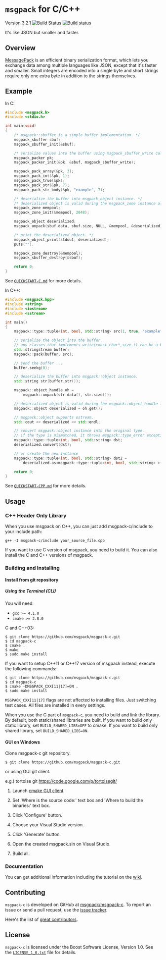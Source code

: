 `msgpack` for C/C++
===================

Version 3.2.1 [![Build Status](https://travis-ci.org/msgpack/msgpack-c.svg?branch=master)](https://travis-ci.org/msgpack/msgpack-c) [![Build status](https://ci.appveyor.com/api/projects/status/8kstcgt79qj123mw/branch/master?svg=true)](https://ci.appveyor.com/project/redboltz/msgpack-c/branch/master)

It's like JSON but smaller and faster.

Overview
--------

[MessagePack](http://msgpack.org/) is an efficient binary serialization
format, which lets you exchange data among multiple languages like JSON,
except that it's faster and smaller. Small integers are encoded into a
single byte and short strings require only one extra byte in
addition to the strings themselves.

Example
-------

In C:

```c
#include <msgpack.h>
#include <stdio.h>

int main(void)
{
    /* msgpack::sbuffer is a simple buffer implementation. */
    msgpack_sbuffer sbuf;
    msgpack_sbuffer_init(&sbuf);

    /* serialize values into the buffer using msgpack_sbuffer_write callback function. */
    msgpack_packer pk;
    msgpack_packer_init(&pk, &sbuf, msgpack_sbuffer_write);

    msgpack_pack_array(&pk, 3);
    msgpack_pack_int(&pk, 1);
    msgpack_pack_true(&pk);
    msgpack_pack_str(&pk, 7);
    msgpack_pack_str_body(&pk, "example", 7);

    /* deserialize the buffer into msgpack_object instance. */
    /* deserialized object is valid during the msgpack_zone instance alive. */
    msgpack_zone mempool;
    msgpack_zone_init(&mempool, 2048);

    msgpack_object deserialized;
    msgpack_unpack(sbuf.data, sbuf.size, NULL, &mempool, &deserialized);

    /* print the deserialized object. */
    msgpack_object_print(stdout, deserialized);
    puts("");

    msgpack_zone_destroy(&mempool);
    msgpack_sbuffer_destroy(&sbuf);

    return 0;
}
```

See [`QUICKSTART-C.md`](./QUICKSTART-C.md) for more details.

In C++:

```c++
#include <msgpack.hpp>
#include <string>
#include <iostream>
#include <sstream>

int main()
{
    msgpack::type::tuple<int, bool, std::string> src(1, true, "example");

    // serialize the object into the buffer.
    // any classes that implements write(const char*,size_t) can be a buffer.
    std::stringstream buffer;
    msgpack::pack(buffer, src);

    // send the buffer ...
    buffer.seekg(0);

    // deserialize the buffer into msgpack::object instance.
    std::string str(buffer.str());

    msgpack::object_handle oh =
        msgpack::unpack(str.data(), str.size());

    // deserialized object is valid during the msgpack::object_handle instance is alive.
    msgpack::object deserialized = oh.get();

    // msgpack::object supports ostream.
    std::cout << deserialized << std::endl;

    // convert msgpack::object instance into the original type.
    // if the type is mismatched, it throws msgpack::type_error exception.
    msgpack::type::tuple<int, bool, std::string> dst;
    deserialized.convert(dst);

    // or create the new instance
    msgpack::type::tuple<int, bool, std::string> dst2 =
        deserialized.as<msgpack::type::tuple<int, bool, std::string> >();

    return 0;
}
```

See [`QUICKSTART-CPP.md`](./QUICKSTART-CPP.md) for more details.

Usage
-----

### C++ Header Only Library

When you use msgpack on C++, you can just add
msgpack-c/include to your include path:

    g++ -I msgpack-c/include your_source_file.cpp

If you want to use C version of msgpack, you need to build it. You can
also install the C and C++ versions of msgpack.

### Building and Installing

#### Install from git repository

##### Using the Terminal (CLI)

You will need:

 - `gcc >= 4.1.0`
 - `cmake >= 2.8.0`

C and C++03:

    $ git clone https://github.com/msgpack/msgpack-c.git
    $ cd msgpack-c
    $ cmake .
    $ make
    $ sudo make install

If you want to setup C++11 or C++17 version of msgpack instead,
execute the following commands:

    $ git clone https://github.com/msgpack/msgpack-c.git
    $ cd msgpack-c
    $ cmake -DMSGPACK_CXX[11|17]=ON .
    $ sudo make install

`MSGPACK_CXX[11|17]` flags are not affected to installing files. Just switching test cases. All files are installed in every settings.

When you use the C part of `msgpack-c`, you need to build and link the library. By default, both static/shared libraries are built. If you want to build only static library, set `BUILD_SHARED_LIBS=OFF` to cmake. If you want to build only shared library, set `BUILD_SHARED_LIBS=ON`.

#### GUI on Windows

Clone msgpack-c git repository.

    $ git clone https://github.com/msgpack/msgpack-c.git

or using GUI git client.

e.g.) tortoise git https://code.google.com/p/tortoisegit/

1. Launch [cmake GUI client](http://www.cmake.org/cmake/resources/software.html).

2. Set 'Where is the source code:' text box and 'Where to build
the binaries:' text box.

3. Click 'Configure' button.

4. Choose your Visual Studio version.

5. Click 'Generate' button.

6. Open the created msgpack.sln on Visual Studio.

7. Build all.

### Documentation

You can get additional information including the tutorial on the
[wiki](https://github.com/msgpack/msgpack-c/wiki).

Contributing
------------

`msgpack-c` is developed on GitHub at [msgpack/msgpack-c](https://github.com/msgpack/msgpack-c).
To report an issue or send a pull request, use the
[issue tracker](https://github.com/msgpack/msgpack-c/issues).

Here's the list of [great contributors](https://github.com/msgpack/msgpack-c/graphs/contributors).

License
-------

`msgpack-c` is licensed under the Boost Software License, Version 1.0. See
the [`LICENSE_1_0.txt`](./LICENSE_1_0.txt) file for details.

